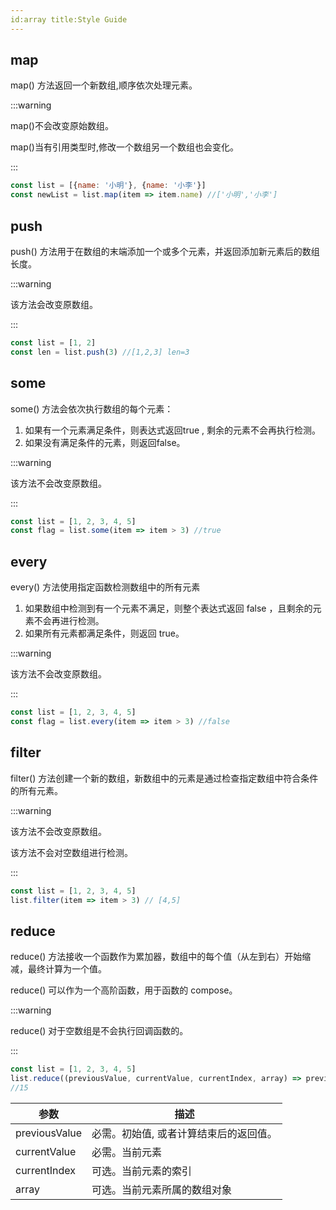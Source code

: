 ```yaml
---
id:array title:Style Guide
---
```


## map

map() 方法返回一个新数组,顺序依次处理元素。

:::warning

map()不会改变原始数组。

map()当有引用类型时,修改一个数组另一个数组也会变化。

:::

```javascript
const list = [{name: '小明'}, {name: '小李'}]
const newList = list.map(item => item.name) //['小明','小李'] 
```

## push

push() 方法用于在数组的末端添加一个或多个元素，并返回添加新元素后的数组长度。

:::warning

该方法会改变原数组。

:::

```javascript
const list = [1, 2]
const len = list.push(3) //[1,2,3] len=3
```

## some

some() 方法会依次执行数组的每个元素：

1. 如果有一个元素满足条件，则表达式返回true , 剩余的元素不会再执行检测。
1. 如果没有满足条件的元素，则返回false。

:::warning

该方法不会改变原数组。

:::

```javascript
const list = [1, 2, 3, 4, 5]
const flag = list.some(item => item > 3) //true
```

## every

every() 方法使用指定函数检测数组中的所有元素

1. 如果数组中检测到有一个元素不满足，则整个表达式返回 false ，且剩余的元素不会再进行检测。
1. 如果所有元素都满足条件，则返回 true。

:::warning

该方法不会改变原数组。

:::

```js 
const list = [1, 2, 3, 4, 5]
const flag = list.every(item => item > 3) //false
```

## filter

filter() 方法创建一个新的数组，新数组中的元素是通过检查指定数组中符合条件的所有元素。

:::warning

该方法不会改变原数组。

该方法不会对空数组进行检测。

:::

```js
const list = [1, 2, 3, 4, 5]
list.filter(item => item > 3) // [4,5]
```

##  reduce

reduce() 方法接收一个函数作为累加器，数组中的每个值（从左到右）开始缩减，最终计算为一个值。

reduce() 可以作为一个高阶函数，用于函数的 compose。

:::warning

reduce() 对于空数组是不会执行回调函数的。

:::

```js
const list = [1, 2, 3, 4, 5]
list.reduce((previousValue, currentValue, currentIndex, array) => previousValue+currentValue, 0)
//15    
```

|  参数  |   描述       |  
| -------- | --------- | 
| previousValue  | 	必需。初始值, 或者计算结束后的返回值。 | 
| currentValue       | 	必需。当前元素                   |
| currentIndex  | 		可选。当前元素的索引   | 
| array       | 	可选。当前元素所属的数组对象                 |








